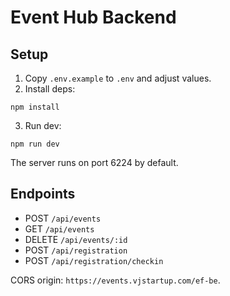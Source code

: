 # Event Hub Backend

## Setup

1. Copy `.env.example` to `.env` and adjust values.
2. Install deps:
```
npm install
```
3. Run dev:
```
npm run dev
```

The server runs on port 6224 by default.

## Endpoints
- POST `/api/events`
- GET `/api/events`
- DELETE `/api/events/:id`
- POST `/api/registration`
- POST `/api/registration/checkin`

CORS origin: `https://events.vjstartup.com/ef-be`.

